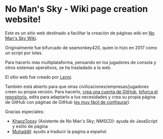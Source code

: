 # No Man's Sky - Wiki page creation website!

Este es un sitio web destinado a facilitar la creación de páginas wiki en [No Man's Sky Wiki](https://nomanssky.fandom.com).

Originalmente fue bifurcado de seamonkey420, quien lo hizo en 2017 como un script por lotes.

Para hacerlo más multiplataforma, pensando en los jugadores de consola y otros sistemas operativos, se ha trasladado a la web.

El sitio web fue creado por [Lenni](https://nomanssky.fandom.com/wiki/User:Lenni009).

También está abierto para que otras civilizaciones/empresas/jugadores creen su propia versión. Para hacerlo, [crea una cuenta de GitHub](https://github.com/signup), [bifurca el repositorio](https://github.com/Lenni009/EisvanaWikiPageCreator/fork), edita para adaptarlo a tus necesidades y crea su propia página de GitHub con páginas de GitHub ([es muy fácil de configurar](https://docs.github.com/en/pages/quickstart)).

Gracias especiales:
* [KhaozTopsy](https://github.com/Khaoz-Topsy) (Asistente de No Man's Sky; NMSCD): ayuda de JavaScript y estilo de página
* [Muhaddil](https://github.com/Muhaddil): ayudo a traducir la pagina a español.
